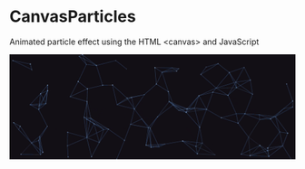 # CanvasParticles
Animated particle effect using the HTML &lt;canvas> and JavaScript

![Example](CanvasParticlesScreenshot.png)

